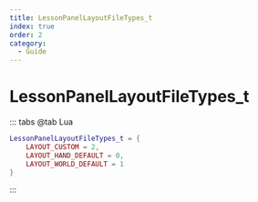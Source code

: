 ```yaml
---
title: LessonPanelLayoutFileTypes_t
index: true
order: 2
category:
  - Guide
---
```


# LessonPanelLayoutFileTypes_t
::: tabs
@tab Lua
```lua
LessonPanelLayoutFileTypes_t = {
    LAYOUT_CUSTOM = 2,
    LAYOUT_HAND_DEFAULT = 0,
    LAYOUT_WORLD_DEFAULT = 1
}
```
:::